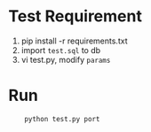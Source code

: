 # Test Requirement
1. pip install -r requirements.txt
2. import `test.sql` to db
3. vi test.py, modify `params`


# Run
```python
    python test.py port
```
